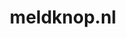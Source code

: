 ---
layout: post
title:  "meldknop.nl"
internal_url:  "/dutchgov/meldknop.nl.html"
subdomains_count: 9
all_subdomains_count: 9
urls_count: 9
ssl_rank: 0
http_rank: 33.888888888889
url_link: /data/meldknop.nl/urls.txt
all_subdomains_link: /data/meldknop.nl/all_subdomains.txt
subdomains_link: /data/meldknop.nl/subdomains.txt
categories: dutchgov
---